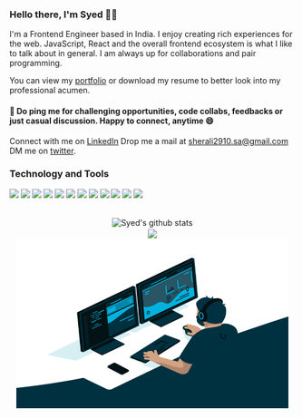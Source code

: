 
<span align="left">
 <h3>Hello there, I'm Syed 👨‍💻 </h3>
 
 I'm a Frontend Engineer based in India. I enjoy creating rich experiences for the web. JavaScript, React and the overall frontend ecosystem is what I like to talk about in general. I am always up for collaborations and pair programming.

You can view my [portfolio](https://cssher.github.io/syed-dev/) or download my resume to better look into my professional acumen. 
 <h4> 💬 Do ping me for challenging opportunities, code collabs, feedbacks or just casual discussion. Happy to connect, anytime 😄 </h4>
 
Connect with me on [LinkedIn](https://linkedin.com/in/syedsher)
Drop me a mail at [sherali2910.sa@gmail.com](mailto:sherali2910.sa@gmail.com)
DM me on [twitter](https://twitter.com/sheralifar).

</span>
 
 ### Technology and Tools
 
<img src = "https://img.shields.io/badge/-HTML5-E34F26?style=flat&logo=html5&logoColor=white"> <img src = "https://img.shields.io/badge/-CSS3-1572B6?style=flat&logo=css3&logoColor=white"> <img src="https://img.shields.io/badge/-JavaScript-eed718?style=flat&logo=javascript&logoColor=ffffff"> <img src="https://img.shields.io/badge/-React-000000?style=flat&logo=react&logoColor=00c8ff"> <img src="https://img.shields.io/badge/-Redux-764abc?style=flat&logo=redux&logoColor=white"> <img src="https://img.shields.io/badge/-MongoDB-4DB33D?style=flat&logo=mongodb&logoColor=FFFFFF"> <img src="https://img.shields.io/badge/-Express.js-787878?style=flat"> <img src="https://img.shields.io/badge/-Node.js-3C873A?style=flat&logo=Node.js&logoColor=white"> <img src="http://img.shields.io/badge/-Git-F1502F?style=flat&logo=git&logoColor=FFFFFF"> <img src="http://img.shields.io/badge/-Github-000000?style=flat&logo=github&logoColor=FFFFFF"> <img src="http://img.shields.io/badge/-VS%20Code-007ACC?style=flat&logo=visual%20studio%20code&logoColor=white">
<img src="http://img.shields.io/badge/Postman-FA4566?style=flat&logo=postman&logoColor=white">
 
 <div align="center" display="flex" href="https://github.com/syedshamsher">
 
 
<br />
 
 <img align="center" margin=10 src="https://github-readme-stats.vercel.app/api?username=cssher&title_color=fff&text_color=fff&show_icons=true&count_private=true&bg_color=130,5d37c5,0e1eaa,319197&include_all_commits=true" alt="Syed's github stats" />
 
 
<br />
 
   <img align="center" margin=10  src="https://github-readme-stats.vercel.app/api/top-langs/?username=cssher&count_private=true&theme=light&layout=compact">
 
 
<br />

  <div align="center">
   <img src="./code.gif" margin=10 align="center" alt="Coder GIF" width="480" height="300">
  </div>

